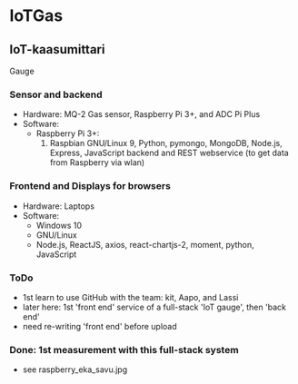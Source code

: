 # IoTGas
## IoT-kaasumittari 

Gauge
### Sensor and backend
- Hardware: MQ-2 Gas sensor, Raspberry Pi 3+, and ADC Pi Plus
- Software:
  - Raspberry Pi 3+: 
      1. Raspbian GNU/Linux 9, Python, pymongo, MongoDB, Node.js, Express, JavaScript backend and REST webservice (to get data from Raspberry via wlan) 

### Frontend and Displays for browsers 
- Hardware: Laptops
- Software: 
  - Windows 10
  - GNU/Linux
  - Node.js, ReactJS, axios, react-chartjs-2, moment, python, JavaScript   

### ToDo
- 1st learn to use GitHub with the team: kit, Aapo, and Lassi 
- later here: 1st 'front end' service of a full-stack 'IoT gauge', then 'back end' 
- need re-writing 'front end' before upload

### Done: 1st measurement with this full-stack system
- see raspberry_eka_savu.jpg